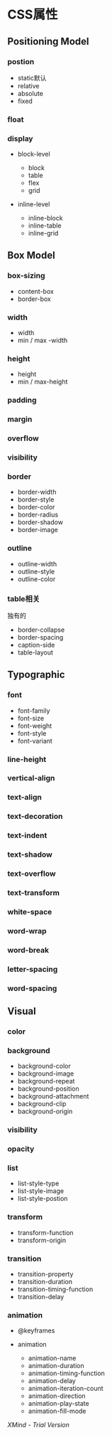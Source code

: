 # CSS属性

## Positioning Model

### postion

- static默认
- relative
- absolute
- fixed

### float

### display

- block-level

	- block
	- table
	- flex
	- grid

- inline-level

	- inline-block
	- inline-table
	- inline-grid

## Box Model

### box-sizing

- content-box
- border-box

### width

- width
- min / max -width

### height

- height
- min / max-height

### padding

### margin

### overflow

### visibility

### border

- border-width
- border-style
- border-color
- border-radius
- border-shadow
- border-image

### outline

- outline-width
- outline-style
- outline-color

### table相关
独有的

- border-collapse
- border-spacing
- caption-side
- table-layout

## Typographic

### font

- font-family
- font-size
- font-weight
- font-style
- font-variant

### line-height

### vertical-align

### text-align

### text-decoration

### text-indent

### text-shadow

### text-overflow

### text-transform

### white-space

### word-wrap

### word-break

### letter-spacing

### word-spacing

## Visual

### color

### background

- background-color
- background-image
- background-repeat
- background-position
- background-attachment
- background-clip
- background-origin

### visibility

### opacity

### list

- list-style-type
- list-style-image
- list-style-postion

### transform

- transform-function
- transform-origin

### transition

- transition-property
- transition-duration
- transition-timing-function
- transition-delay

### animation

- @keyframes
- animation

	- animation-name
	- animation-duration
	- animation-timing-function
	- animation-delay
	- animation-iteration-count
	- animation-direction
	- animation-play-state
	- animation-fill-mode

*XMind - Trial Version*